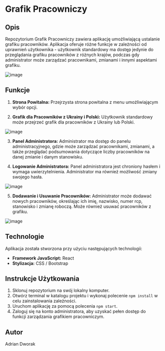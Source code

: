 # Grafik Pracowniczy

## Opis

Repozytorium Grafik Pracowniczy zawiera aplikację umożliwiającą ustalanie grafiku pracowników. Aplikacja oferuje różne funkcje w zależności od uprawnień użytkownika - użytkownik standardowy ma dostęp jedynie do przeglądania grafiku pracowników z różnych krajów, podczas gdy administrator może zarządzać pracownikami, zmianami i innymi aspektami grafiku.

![image](https://github.com/Dworianek/grafik-pracowniczy/assets/45004601/d9f331dd-dc53-4c30-be6a-3f9014354248)


## Funkcje

1. **Strona Powitalna:** Przejrzysta strona powitalna z menu umożliwiającym wybór opcji.

2. **Grafik dla Pracowników z Ukrainy i Polski:** Użytkownik standardowy może przejrzeć grafik dla pracowników z Ukrainy lub Polski.

  ![image](https://github.com/Dworianek/grafik-pracowniczy/assets/45004601/0f67ca4c-06fe-4d13-89c9-8d76c26b6e00)


3. **Panel Administratora:** Administrator ma dostęp do panelu administracyjnego, gdzie może zarządzać pracownikami, zmianami, a także przeglądać podsumowania dotyczące liczby pracowników na danej zmianie i danym stanowisku.

4. **Logowanie Administratora:** Panel administratora jest chroniony hasłem i wymaga uwierzytelnienia. Administrator ma również możliwość zmiany swojego hasła.

  ![image](https://github.com/Dworianek/grafik-pracowniczy/assets/45004601/00d45fb7-e1e1-4e4e-81f5-73e605dc14d7)


5. **Dodawanie i Usuwanie Pracowników:** Administrator może dodawać nowych pracowników, określając ich imię, nazwisko, numer rcp, stanowisko i zmianę roboczą. Może również usuwać pracowników z grafiku.

![image](https://github.com/Dworianek/grafik-pracowniczy/assets/45004601/6e12ee89-639f-49da-bcf7-1f99a4d4ef08)


## Technologie

Aplikacja została stworzona przy użyciu następujących technologii:

- **Framework JavaScript:** React
- **Stylizacja:** CSS / Bootstrap

## Instrukcje Użytkowania

1. Sklonuj repozytorium na swój lokalny komputer.
2. Otwórz terminal w katalogu projektu i wykonaj polecenie `npm install` w celu zainstalowania zależności.
3. Uruchom aplikację za pomocą polecenia `npm start`.
4. Zaloguj się na konto administratora, aby uzyskać pełen dostęp do funkcji zarządzania grafikiem pracowniczym.

## Autor

Adrian Dworak
